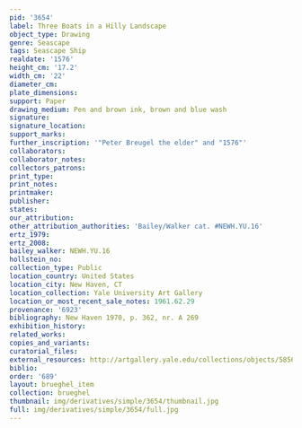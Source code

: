 ```yaml
---
pid: '3654'
label: Three Boats in a Hilly Landscape
object_type: Drawing
genre: Seascape
tags: Seascape Ship
realdate: '1576'
height_cm: '17.2'
width_cm: '22'
diameter_cm: 
plate_dimensions: 
support: Paper
drawing_medium: Pen and brown ink, brown and blue wash
signature: 
signature_location: 
support_marks: 
further_inscription: '"Peter Breugel the elder" and "1576"'
collaborators: 
collaborator_notes: 
collectors_patrons: 
print_type: 
print_notes: 
printmaker: 
publisher: 
states: 
our_attribution: 
other_attribution_authorities: 'Bailey/Walker cat. #NEWH.YU.16'
ertz_1979: 
ertz_2008: 
bailey_walker: NEWH.YU.16
hollstein_no: 
collection_type: Public
location_country: United States
location_city: New Haven, CT
location_collection: Yale University Art Gallery
location_or_most_recent_sale_notes: 1961.62.29
provenance: '6923'
bibliography: New Haven 1970, p. 362, nr. A 269
exhibition_history: 
related_works: 
copies_and_variants: 
curatorial_files: 
external_resources: http://artgallery.yale.edu/collections/objects/58565
biblio: 
order: '689'
layout: brueghel_item
collection: brueghel
thumbnail: img/derivatives/simple/3654/thumbnail.jpg
full: img/derivatives/simple/3654/full.jpg
---
```

